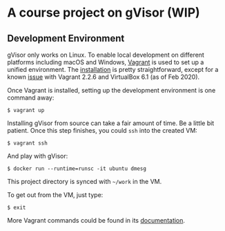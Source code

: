 # A course project on gVisor (WIP)

## Development Environment

gVisor only works on Linux. To enable local development on different platforms including macOS and Windows, [Vagrant](https://www.vagrantup.com/) is used to set up a unified environment. The [installation](https://www.vagrantup.com/docs/installation/) is pretty straightforward, except for a known [issue](https://github.com/oracle/vagrant-boxes/issues/178#issue-536720633) with Vagrant 2.2.6 and VirtualBox 6.1 (as of Feb 2020).

Once Vagrant is installed, setting up the development environment is one command away:
```console
$ vagrant up
```

Installing gVisor from source can take a fair amount of time. Be a little bit patient. Once this step finishes, you could `ssh` into the created VM:
```console
$ vagrant ssh
```

And play with gVisor:
```console
$ docker run --runtime=runsc -it ubuntu dmesg
```

This project directory is synced with `~/work` in the VM.

To get out from the VM, just type:
```console
$ exit
```

More Vagrant commands could be found in its [documentation](https://www.vagrantup.com/docs/cli/).
